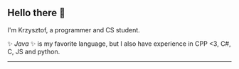 ## Hello there 👋

I'm Krzysztof, a programmer and CS student.

✨ _Java_ ✨ is my favorite language, but I also have experience in CPP <3, C#, C, JS and python. 
 
---
